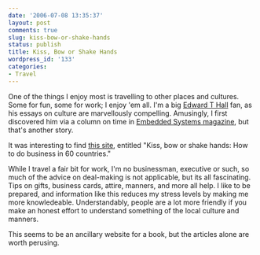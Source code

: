 ```yaml
---
date: '2006-07-08 13:35:37'
layout: post
comments: true
slug: kiss-bow-or-shake-hands
status: publish
title: Kiss, Bow or Shake Hands
wordpress_id: '133'
categories:
- Travel
---
```


One of the things I enjoy most is travelling to other places and cultures. Some for fun, some for work; I enjoy 'em all. I'm a big [Edward T Hall](http://en.wikipedia.org/wiki/Edward_T._Hall) fan, as his essays on culture are marvellously compelling. Amusingly, I first discovered him via a column on time in [Embedded Systems magazine](http://www.embedded.com/), but that's another story.

It was interesting to find [this site](http://www.getcustoms.com/2004GTC/articles.html), entitled "Kiss, bow or shake hands: How to do business in 60 countries."

While I travel a fair bit for work, I'm no businessman, executive or such, so much of the advice on deal-making is not applicable, but its all fascinating. Tips on gifts, business cards, attire, manners, and more all help. I like to be prepared, and information like this reduces my stress levels by making me more knowledeable. Understandably, people are a lot more friendly if you make an honest effort to understand something of the local culture and manners.

This seems to be an ancillary website for a book, but the articles alone are worth perusing. 
